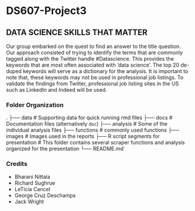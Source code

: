 # DS607-Project3
## DATA SCIENCE SKILLS THAT MATTER

Our group embarked on the quest to find an answer to the title question. Our approach consisted of trying to identify the terms that are commonly tagged along with the Twitter handle #Datascience. This provides the keywords that are most often associated with ‘data science’. The top 20 de-duped keywords will serve as a dictionary for the analysis. It is important to note that, these keywords may not be used in professional job listings. To validate the findings from Twitter, professional job listing sites in the US such as LinkedIn and Indeed will be used. 

### Folder Organization
  
  .
  ├── data                                # Supporting data for quick running rmd files
  ├── docs                                # Documentation files (alternatively `doc`)
  ├── analysis                            # Some of the individual analysis files
  ├── functions                           # commonly used functions
  ├── images                              # Images used in the reports
  ├── R script segments for presentation  # This folder contains several scraper functions and analysis organized for the presentation
  └── README.md`

### Credits

- Bharani Nittala
- Richard Sughrue
- LeTicia Cancel
- George Cruz Deschamps
- Jack Wright
